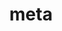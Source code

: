---
layout: default
title: meta
Parent: Mapping parameters
Grand_parent: Mapping and field types
nav_order: 85
has_children: false
has_toc: false
---